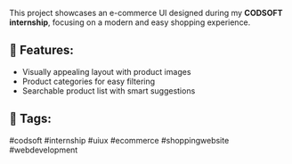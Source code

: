 This project showcases an e-commerce UI designed during my **CODSOFT internship**, focusing on a modern and easy shopping experience.

## 🌟 Features:
- Visually appealing layout with product images
- Product categories for easy filtering
- Searchable product list with smart suggestions



## 🔖 Tags:
#codsoft #internship #uiux #ecommerce #shoppingwebsite #webdevelopment

